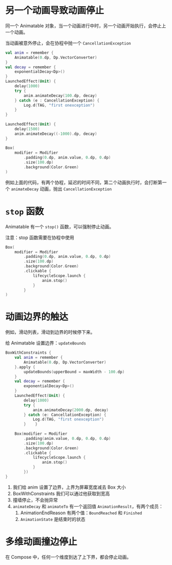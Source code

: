 # 另一个动画导致动画停止

同一个 Animatable 对象，当一个动画进行中时，另一个动画开始执行，会停止上一个动画。

当动画被意外停止，会在协程中抛一个 `CancellationException`

```kotlin
val anim = remember {  
    Animatable(0.dp, Dp.VectorConverter)  
}  
val decay = remember {  
    exponentialDecay<Dp>()  
}  
LaunchedEffect(Unit) {  
    delay(1000)  
    try {  
	    anim.animateDecay(100.dp, decay)  
	} catch (e : CancellationException) {  
	    Log.d(TAG, "first onexception")  
	}
}  
  
LaunchedEffect(Unit) {  
    delay(1500)  
    anim.animateDecay((-1000).dp, decay)  
}  
  
Box(  
    modifier = Modifier  
        .padding(0.dp, anim.value, 0.dp, 0.dp)  
        .size(100.dp)  
        .background(Color.Green)  
)
```

例如上面的代码，有两个协程，延迟的时间不同，第二个动画执行时，会打断第一个 `animateDecay` 动画，抛出 `CancellationException`

# `stop` 函数

Animatable 有一个 `stop()` 函数，可以强制停止动画。

注意：stop 函数需要在协程中使用

```kotlin
Box(  
    modifier = Modifier  
        .padding(0.dp, anim.value, 0.dp, 0.dp)  
        .size(100.dp)  
        .background(Color.Green)  
        .clickable {  
            lifecycleScope.launch {  
                anim.stop()  
            }  
        }
)
```

# 动画边界的触达

例如，滑动列表，滑动到边界的时候停下来。

给 Animatable 设置边界：`updateBounds`

```kotlin
BoxWithConstraints {  
    val anim = remember {  
        Animatable(0.dp, Dp.VectorConverter)  
    }.apply {  
        updateBounds(upperBound = maxWidth - 100.dp)  
    }  
    val decay = remember {  
        exponentialDecay<Dp>()  
    }  
    LaunchedEffect(Unit) {  
        delay(1000)  
        try {  
            anim.animateDecay(2000.dp, decay)  
        } catch (e: CancellationException) {  
            Log.d(TAG, "first onexception")  
        }    }  
  
    Box(modifier = Modifier  
        .padding(anim.value, 0.dp, 0.dp, 0.dp)  
        .size(100.dp)  
        .background(Color.Green)  
        .clickable {  
            lifecycleScope.launch {  
                anim.stop()  
            }  
        })  
}
```

1. 我们给 anim 设置了边界，上界为屏幕宽度减去 Box 大小
2. BoxWithConstraints 我们可以通过他获取到宽高
3. 撞墙停止，不会抛异常
4. `animateDecay` 和 `animateTo` 有一个返回值 `AnimationResult`，有两个成员：
	1. AnimationEndReason 有两个值：`BoundReached` 和 `Finished`
	2. `AnimationState` 是结束时的状态

# 多维动画撞边停止

在 Compose 中，任何一个维度到达了上下界，都会停止动画。



